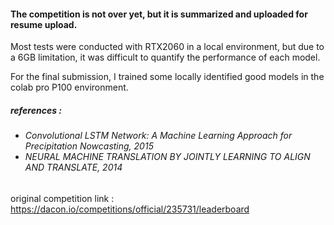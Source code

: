 <h4>The competition is not over yet, but it is summarized and uploaded for resume upload.</h4>

<p>
Most tests were conducted with RTX2060 in a local environment, but due to a 6GB limitation, it was difficult to quantify the performance of each model. 

For the final submission, I trained some locally identified good models in the colab pro P100 environment.
</p>

<h5>
references : 
</h5>
<h6>
  <ul>
<li>Convolutional LSTM Network: A Machine Learning Approach for Precipitation Nowcasting, 2015</li>

<li>NEURAL MACHINE TRANSLATION BY JOINTLY LEARNING TO ALIGN AND TRANSLATE, 2014</li>
  </ul>
</h6>

original competition link : https://dacon.io/competitions/official/235731/leaderboard
